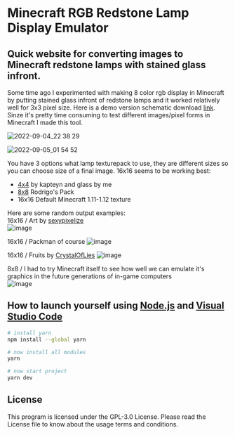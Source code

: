 # Minecraft RGB Redstone Lamp Display Emulator
## Quick website for converting images to Minecraft redstone lamps with stained glass infront.
Some time ago I experimented with making 8 color rgb display in Minecraft by putting stained glass infront of redstone lamps and it worked relatively well for 3x3 pixel size. Here is a demo version schematic download [link](https://cdn.discordapp.com/attachments/397060100008706048/1028267355110907955/RGB_Matrix_Display.schematic). Sinze it's pretty time consuming to test different images/pixel forms in Minecraft I made this tool.

![2022-09-04_22 38 29](https://user-images.githubusercontent.com/103208695/194705099-b2578fe6-3bd6-40c1-b75e-20100308d249.png)  

![2022-09-05_01 54 52](https://user-images.githubusercontent.com/103208695/194705067-bd1348ef-870b-459e-b0c8-d3c351e8531c.png)  

You have 3 options what lamp texturepack to use, they are different sizes so you can choose size of a final image. 16x16 seems to be working best:
- [4x4](https://www.planetminecraft.com/texture-pack/kapteyn-s-4x4-mania/) by kapteyn and glass by me
- [8x8](https://rodrigo-al.jimdo.com/texture-packs/8x8-rodrigo-s-pack/) Rodrigo's Pack
- 16x16 Default Minecraft 1.11-1.12 texture

Here are some random output examples:  
16x16 / Art by [sexypixelize](https://sexypixelize.newgrounds.com/art)  
![image](https://user-images.githubusercontent.com/103208695/194705516-e8768286-7eae-4963-9b6c-305885c5a9c2.png)

16x16 / Packman of course
![image](https://user-images.githubusercontent.com/103208695/194705522-34fc296e-010b-4cf5-9734-e797755f16b3.png)

16x16 / Fruits by [CrystalOfLies](https://www.reddit.com/r/PixelArt/comments/aon3z2/oc_i_created_some_32x32_fruit_sprites_source_link/)
![image](https://user-images.githubusercontent.com/103208695/194705527-6e24b2f9-7ae7-4d5a-8af4-f93023832a78.png)

8x8 / I had to try Minecraft itself to see how well we can emulate it's graphics in the future generations of in-game computers  
![image](https://user-images.githubusercontent.com/103208695/194705531-f4ccbd5d-8b83-45a8-b310-7f568fd0696c.png)

## How to launch yourself using [Node.js](https://nodejs.org/en/) and [Visual Studio Code](https://code.visualstudio.com/download)

```bash
# install yarn
npm install --global yarn

# now install all modules
yarn

# now start project
yarn dev
```

## License
This program is licensed under the GPL-3.0 License. Please read the License file to know about the usage terms and conditions.
